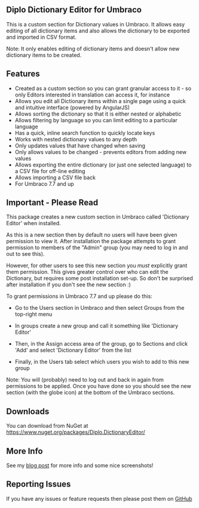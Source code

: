 Diplo Dictionary Editor for Umbraco
---------------------------------------

This is a custom section for Dictionary values in Umbraco. It allows easy editing of all dictionary items and also allows the dictionary to be exported and imported in CSV format.

Note: It only enables editing of dictionary items and doesn't allow new dictionary items to be created.

Features
---------
* Created as a custom section so you can grant granular access to it - so only Editors interested in translation can access it, for instance
* Allows you edit all Dictionary items within a single page using a quick and intuitive interface (powered by AngularJS)
* Allows sorting the dictionary so that it is either nested or alphabetic
* Allows filtering by language so you can limit editing to a particular language
* Has a quick, inline search function to quickly locate keys
* Works with nested dictionary values to any depth
* Only updates values that have changed when saving
* Only allows values to be changed - prevents editors from adding new values
* Allows exporting the entire dictionary (or just one selected language) to a CSV file for off-line editing
* Allows importing a CSV file back
* For Umbraco 7.7 and up

Important - Please Read
--------------------------

This package creates a new custom section in Umbraco called 'Dictionary Editor' when installed. 

As this is a new section then by default no users will have been given permission to view it. After installation the package attempts to grant permission to members of the "Admin" group (you may need to log in and out to see this).

However, for other users to see this new section you *must* explicitly grant them permission. This gives greater control over who can edit the Dictionary, but requires some post installation set-up. So don't be surprised after installation if you don't see the new section :)

To grant permissions in Umbraco 7.7 and up please do this:

* Go to the Users section in Umbraco and then select Groups from the top-right menu

* In groups create a new group and call it something like 'Dictionary Editor'

* Then, in the Assign access area of the group, go to Sections and click 'Add' and select 'Dictionary Editor' from the list

* Finally, in the Users tab select which users you wish to add to this new group

Note: You will (probably) need to log out and back in again from permissions to be applied. Once you have done so you should see the new section (with the globe icon) at the bottom of the Umbraco sections.

Downloads
---------

You can download from NuGet at https://www.nuget.org/packages/Diplo.DictionaryEditor/

More Info
---------

See my [blog post](https://www.diplo.co.uk/blog/web-development/diplo-dictionary-editor-for-umbraco/) for more info and some nice screenshots!

Reporting Issues
----------------

If you have any issues or feature requests then please post them on [GitHub](https://github.com/DanDiplo/Diplo.DictionaryEditor/issues)

